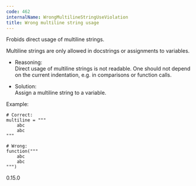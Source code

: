 ```yaml
---
code: 462
internalName: WrongMultilineStringUseViolation
title: Wrong multiline string usage
---
```


Frobids direct usage of multiline strings.

Multiline strings are only allowed in docstrings or assignments to
variables.

  - Reasoning:  
    Direct usage of multiline strings is not readable. One should not
    depend on the current indentation, e.g. in comparisons or function
    calls.

  - Solution:  
    Assign a multiline string to a variable.

Example:

    # Correct:
    multiline = """
        abc
        abc
    """
    
    # Wrong:
    function("""
        abc
        abc
    """)

<div class="versionadded">

0.15.0

</div>
